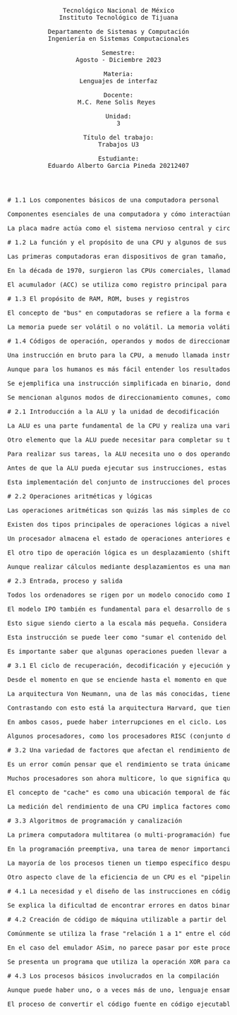 <pre>
<p align=center>

Tecnológico Nacional de México
Instituto Tecnológico de Tijuana

Departamento de Sistemas y Computación
Ingeniería en Sistemas Computacionales

Semestre:
Agosto - Diciembre 2023

Materia:
Lenguajes de interfaz

Docente:
M.C. Rene Solis Reyes 

Unidad:
3

Título del trabajo:
Trabajos U3

Estudiante:
Eduardo Alberto Garcia Pineda 20212407

</p>

# 1.1 Los componentes básicos de una computadora personal

Componentes esenciales de una computadora y cómo interactúan entre sí:

La placa madre actúa como el sistema nervioso central y circulatorio, conectando todos los demás componentes para permitir el flujo de datos. La CPU procesa las entradas de dispositivos como teclado y ratón, con su velocidad medida por un reloj interno. Los núcleos dentro de la CPU ejecutan instrucciones, y la memoria (RAM) almacena datos temporalmente. Para almacenamiento a largo plazo, se utilizan discos duros o unidades de estado sólido. El ROM contiene instrucciones básicas y no se puede cambiar fácilmente, pero retiene su contenido sin energía.

# 1.2 La función y el propósito de una CPU y algunos de sus componentes

Las primeras computadoras eran dispositivos de gran tamaño, como el que ocupaba 1800 pies cuadrados o 167 metros cuadrados. El concepto de una unidad central de procesamiento (CPU) surgió en la década de 1960 con la miniaturización gracias a transistores e circuitos integrados. La CPU realizaba funciones de interpretación de instrucciones y procesamiento de datos, aunque es importante destacar que no pueden pensar, solo ejecutan instrucciones.

En la década de 1970, surgieron las CPUs comerciales, llamadas microprocesadores, como circuitos integrados únicos. La CPU consta de una unidad de control (CU) que envía señales de control a otras partes del sistema, y una unidad aritmética y lógica (ALU) que realiza la mayoría de las instrucciones matemáticas y lógicas. También contiene registros, como el contador de programa (PC), el registro de instrucciones actual (CIR), el registro de dirección de memoria (MAR) y el registro de datos de memoria (MDR).

El acumulador (ACC) se utiliza como registro principal para operaciones. Existen varios tipos de CPU, siendo las de propósito general las más comunes en PC y laptops. Sin embargo, hay CPUs específicas para tareas particulares, como en electrodomésticos, automóviles, dispositivos IoT y procesadores de señales digitales, cada una con sus propios diseños y requisitos. Estas diferencias pueden incluir variaciones en el diseño, cantidad y tipo de registros, e incluso la presencia o ausencia de ciertas partes del procesador según las necesidades específicas de cada aplicación.

# 1.3 El propósito de RAM, ROM, buses y registros

El concepto de "bus" en computadoras se refiere a la forma en que se mueve la información a través de grupos de cables en la placa base. Los buses conectan los distintos componentes de la computadora, similar al sistema nervioso en el cuerpo. En la CPU, existen tres buses principales: el bus de control, el bus de direcciones y el bus de datos. Estos transmiten instrucciones de control, direcciones de memoria y datos entre la CPU, la memoria y los controladores de entrada/salida.

La memoria puede ser volátil o no volátil. La memoria volátil, como la RAM, pierde datos cuando se pierde la alimentación, mientras que la no volátil, como la ROM, retiene su contenido. Se describen registros y se destacan los diferentes tipos de memoria utilizados en computadoras, como la RAM para almacenar programas en ejecución y la ROM para almacenar instrucciones básicas del firmware.

# 1.4 Códigos de operación, operandos y modos de direccionamiento de memoria

Una instrucción en bruto para la CPU, a menudo llamada instrucción de código máquina, consiste en una serie de dígitos binarios. En la informática, todo, desde instrucciones y datos hasta variables de programa, partes de una imagen o indicadores de estado, se representa como señales eléctricas en binario. La lógica de la computadora se basa en el álgebra booleana, que se centra en los principios de verdadero y falso, fácilmente expresados en binario con solo dos valores posibles para cada bit.

Aunque para los humanos es más fácil entender los resultados en decimal, la programación y el diseño de máquinas se volvieron más difíciles con la computación decimal, y rápidamente se eliminaron las computadoras en decimal. Las instrucciones binarias constan de varias partes, siendo la primera parte el código de operación u opcode, que varía según la familia de procesadores y define la operación a realizar. El resto de la instrucción son operandos, que son datos operados por la operación.

Se ejemplifica una instrucción simplificada en binario, donde el primer nibble (4 bits) es el opcode (0110) que podría significar "SUMA", y los siguientes dos nibbles son operandos binarios (1001 y 0010) que representan "Sumar 9 y 2". Se mencionan los modos de direccionamiento, que indican cómo interpretar los operandos. Algunas CPU tienen instrucciones completamente diferentes para cada modo de direccionamiento, mientras que otras utilizan parte del opcode para indicar el modo.

Se mencionan algunos modos de direccionamiento comunes, como el direccionamiento inmediato, que proporciona los datos como operandos, y el direccionamiento directo e indirecto, que proporcionan una ubicación de memoria en el operando. El direccionamiento directo especifica direcciones en los operandos, indicando a la CPU dónde obtener los datos, ya sea de otra ubicación de memoria, un registro de la CPU o un dispositivo externo. El direccionamiento indirecto utiliza operandos que contienen una dirección, que a su vez contiene la dirección de los datos a ser recuperados y utilizados en el programa.

# 2.1 Introducción a la ALU y la unidad de decodificación

La ALU es una parte fundamental de la CPU y realiza una variedad de operaciones, algunas aritméticas como sumar, restar, multiplicar, etc., y otras lógicas como AND, NOT o operaciones de desplazamiento que a menudo operan a nivel de bit. Aunque la ALU es un sistema complejo, se puede representar en un modelo bastante simple. Necesita elementos para llevar a cabo sus operaciones, como el código de operación (opcode) que le informa qué operación realizar y, por lo tanto, qué circuito usar.

Otro elemento que la ALU puede necesitar para completar su tarea es el contenido del registro de estado, algo que no se ha discutido antes. Este registro simple almacena el estado de tareas anteriores, por ejemplo, si la tarea anterior fue una adición y el resultado fue demasiado grande para almacenar, se establecería la bandera de desbordamiento. Si se hizo una comparación entre dos valores, el registro de estado puede establecer una bandera que indique si eran iguales o no.

Para realizar sus tareas, la ALU necesita uno o dos operandos, los datos o direcciones que necesita para llevar a cabo las instrucciones. Dos resultados saldrán de la ALU: el resultado, que generalmente se enviará directamente al acumulador, y una actualización del registro de estado para la siguiente operación. La ALU solo opera con números enteros; los números reales generalmente se envían a la Unidad de Punto Flotante (FPU), que a su vez tiene múltiples ALUs dentro.

Antes de que la ALU pueda ejecutar sus instrucciones, estas deben ser decodificadas, tarea que realiza la unidad de decodificación. La unidad decodificadora divide la instrucción en partes componentes (opcode y operandos) de manera que la ALU pueda realizar las operaciones correctas utilizando la circuitería adecuada. Un decodificador simple tomará un valor binario, los opcodes, y lo separará de manera que el resultado tenga solo un bit "alto", indicando qué circuito usar.

Esta implementación del conjunto de instrucciones del procesador facilita que la ALU utilice la circuitería correspondiente con un solo bit alto.

# 2.2 Operaciones aritméticas y lógicas

Las operaciones aritméticas son quizás las más simples de considerar y generalmente las asociamos con operaciones "matemáticas", como el semisumador que suma dos bits. Estas operaciones son bloques de construcción de circuitos simples que se pueden combinar para formar circuitos más complejos. En este caso, dos circuitos para sumar dos bits cada uno se han combinado para sumar dos bits más un bit de acarreo. Estos, a su vez, pueden combinarse para producir un circuito que sume un byte completo.

Existen dos tipos principales de operaciones lógicas a nivel de bits. El primero está directamente relacionado con las operaciones booleanas que quizás hayas encontrado antes, como AND, OR, NOT, y similares. Estas operaciones tienen diversas funciones, como invertir un binario positivo mediante una operación NOT en cada bit (conocido como complemento a uno). Esto forma parte del proceso de creación de un entero negativo en binario de complemento a dos.

Un procesador almacena el estado de operaciones anteriores en un registro de estado. Por ejemplo, si una suma es demasiado grande para almacenarse, se almacena un indicador de desbordamiento como 1. Un AND se puede utilizar para identificar el valor de un solo bit en el registro de estado, como el indicador de desbordamiento.

El otro tipo de operación lógica es un desplazamiento (shift). Hay varios tipos de desplazamientos; un desplazamiento aritmético conserva el bit más significativo (el de mayor valor de posición). Cada desplazamiento a la derecha es equivalente a dividir (o desplazar a la derecha) por dos. Un desplazamiento aritmético a la izquierda es lo opuesto, equivalente a multiplicar por dos. Un desplazamiento lógico funciona de la misma manera pero no conserva el bit de signo, por lo que es ideal para enteros sin signo.

Aunque realizar cálculos mediante desplazamientos es una manera rápida y simple para la CPU, se debe tener cuidado para no perder precisión ya que los contenidos binarios pueden salirse del registro.

# 2.3 Entrada, proceso y salida

Todos los ordenadores se rigen por un modelo conocido como IPO, o entrada, procesamiento y salida. Toman entrada, a menudo del usuario haciendo clic con el ratón o escribiendo en el teclado. La computadora, ya sea en la unidad de escritorio o dentro de la computadora portátil, procesa estos clics y toques para llevar a cabo las instrucciones del usuario, y luego la salida aparece en la pantalla, en los auriculares, o si eres realmente anticuado, en la impresora. Incluso los microprocesadores en los dispositivos más pequeños siguen el mismo modelo. La entrada puede provenir de un sensor, puede ser el microprocesador más pequeño, y la salida puede ser luces LED, zumbadores o incluso solo algunos datos enviados a un servidor en algún lugar.

El modelo IPO también es fundamental para el desarrollo de software y es un enfoque común en el análisis de sistemas: si un software tiene definidas sus entradas y salidas, y el desarrollador produce los procesos que hacen que las entradas generen las salidas correctas, entonces el sistema está haciendo lo que debe hacer.

Esto sigue siendo cierto a la escala más pequeña. Considera este fragmento de código ensamblador de un procesador conceptual. El código ensamblador es simplemente código máquina: las instrucciones se representan mediante mnemotécnicos en lugar de números binarios para que sea más fácil de leer para los humanos.

Esta instrucción se puede leer como "sumar el contenido del registro AH y el registro BH y almacenar el resultado en el registro BH". Las entradas son los operandos, los registros AH y BH. El proceso es sumar los dos, por lo que se instruye a la ALU a llevar a cabo ese proceso mediante el opcode ADD. Y la salida es, por supuesto, la suma de los contenidos de AH y BH, que en este caso se almacena nuevamente en el registro BH.

Es importante saber que algunas operaciones pueden llevar a cabo una tarea completa, pero algunas tareas pueden requerir múltiples operaciones. La atención a instrucciones simples de ciclo único o instrucciones más complejas, a menudo de varios ciclos, es la principal diferencia entre las arquitecturas de CPU RISC y CISC.

# 3.1 El ciclo de recuperación, decodificación y ejecución y el impacto de las interrupciones

Desde el momento en que se enciende hasta el momento en que se apaga, una computadora sigue el ciclo fetch-decode-execute, o FDE. Lo que sucede dentro de este ciclo depende de la arquitectura de la computadora.

La arquitectura Von Neumann, una de las más conocidas, tiene una única unidad de memoria y una única unidad de control. La computadora sigue un ciclo FDE de tres pasos: fetch (obtención), decode (decodificación) y execute (ejecución). En este modelo, el programa se inicia con el contador de programa (PC) establecido en la dirección de la primera instrucción. Luego, la dirección se envía a través del bus de direcciones, los datos se obtienen del bus de datos y se colocan en el registro de datos de memoria (MDR) y, finalmente, se copian en el registro de instrucciones actual (CIR). Luego sigue la etapa de decodificación, donde el módulo de decodificación dentro de la unidad de control (CU) decodifica la instrucción. En la etapa de ejecución, el opcode y los operandos se envían a las partes relevantes del procesador para su procesamiento.

Contrastando con esto está la arquitectura Harvard, que tiene dos unidades de control comunicándose con dos espacios de memoria separados, uno para instrucciones y otro para datos. Cada unidad de memoria tiene su propio bus de direcciones y bus de datos. Aunque la arquitectura Harvard tiene ventajas de velocidad, la arquitectura Von Neumann, con su memoria compartida, es más flexible y está asociada con las computadoras de propósito general.

En ambos casos, puede haber interrupciones en el ciclo. Los dispositivos hardware o el software pueden requerir atención, lo que lleva a una interrupción. Cuando esto sucede, el procesador almacena los códigos de estado actuales, el contenido de los registros y el valor del contador de programa en una pila y maneja el nuevo proceso que necesita llevarse a cabo. Luego, los valores se copian nuevamente desde la pila y el procesamiento continúa.

Algunos procesadores, como los procesadores RISC (conjunto de instrucciones reducido), tienen un ciclo de cinco etapas, donde la obtención, decodificación y ejecución son similares al ciclo Von Neumann, pero la lectura y escritura de datos desde y hacia la memoria se realizan en fases separadas.

# 3.2 Una variedad de factores que afectan el rendimiento de una CPU

Es un error común pensar que el rendimiento se trata únicamente de velocidad. Se compara el rendimiento de una computadora con el movimiento de autos en una carretera: la velocidad está dictada por la carretera, de la misma manera en que las instrucciones están dictadas por la circuitería por la que pasan. El "clock speed" en computadoras se refiere al número de pulsos que produce un reloj cada segundo (medido en hertzios), lo cual representa la cantidad de ciclos de instrucción que se activan en ese período de tiempo, no la velocidad a la que van las señales en sí mismas.

Muchos procesadores son ahora multicore, lo que significa que tienen múltiples unidades de procesamiento dentro de la CPU. Aunque algunas partes, como la memoria y la mayoría de los buses, son compartidas, la parte "núcleo" de la CPU que hemos discutido anteriormente se duplica, permitiendo el paralelismo, es decir, la ejecución de múltiples procesos al mismo tiempo. La eficacia del paralelismo depende del tipo de aplicación: algunas se benefician mucho de tener múltiples núcleos, mientras que otras no.

El concepto de "cache" es como una ubicación temporal de fácil acceso que agiliza la recuperación de información. La cache en una CPU es una memoria muy rápida que se utiliza para almacenar instrucciones y datos que se utilizan con frecuencia, siendo más rápida que la RAM. La cache se organiza en niveles, siendo el nivel 1 el más rápido y cercano al núcleo de la CPU, y el nivel 3 el más lento pero más grande.

La medición del rendimiento de una CPU implica factores como el número de instrucciones a ejecutar, los ciclos por instrucción, la duración del ciclo de reloj y la frecuencia del reloj. También se puede mejorar la ejecución mediante la descarga de parte del procesamiento a coprocesadores especializados, como la unidad de punto flotante que puede manejar números reales de manera más rápida que la ALU principal.

# 3.3 Algoritmos de programación y canalización

La primera computadora multitarea (o multi-programación) fue la Leo III, construida en 1961. En el caso de Leo III, el primer programa se ejecutaría hasta que necesitara usar un periférico, momento en el cual el siguiente programa se ejecutaría mientras el periférico realizaba su tarea. Esto se considera una forma de programación no preemptiva: no importaba cuán importante fuera una tarea, seguiría ejecutándose hasta que se completara, incluso si surgía una tarea más importante.

En la programación preemptiva, una tarea de menor importancia podría ejecutarse, pero si surgiera una tarea más importante, la ejecución se transferiría a esta última. En los sistemas modernos, la programación preemptiva cambia entre procesos tan rápidamente que parece que muchas cosas están sucediendo simultáneamente, como reproducir música, navegar por la web, escribir notas y escanear virus.

La mayoría de los procesos tienen un tiempo específico después del cual deben devolver la ejecución al sistema operativo, que luego programa la próxima tarea, ya sea según la prioridad (programación basada en prioridad) o simplemente en el orden en que se encuentra (programación round-robin).

Otro aspecto clave de la eficiencia de un CPU es el "pipelining". Un sistema de tuberías intenta comenzar la etapa de búsqueda de la siguiente instrucción cuando la instrucción anterior está pasando a la etapa de decodificación, de modo que todas las partes de la CPU estén en uso constante. Sin embargo, esto puede volverse complicado si las instrucciones toman tiempos diferentes para completarse o si una instrucción posterior intenta actuar sobre los resultados de una instrucción anterior que aún no ha terminado. Hay diversas soluciones para estos problemas, incluida la idea de "vaciar" el procesador de instrucciones antes de comenzar la siguiente, cuando sea apropiado. También se pueden agrupar componentes y utilizar los retrasos dentro de los componentes como memoria para evitar que la instrucción avance demasiado rápido.

# 4.1 La necesidad y el diseño de las instrucciones en código ensamblador

Se explica la dificultad de encontrar errores en datos binarios y cómo Kathleen Booth y David Wheeler intentaron abordar este problema al implementar mnemotécnicos en código ensamblador. Se destaca la importancia de la sintaxis en el código ensamblador, similar a los lenguajes de alto nivel. Se mencionan instrucciones de código ensamblador, explicando el vínculo entre las mnemotécnicas y las operaciones que representan. Se introduce el concepto de direccionamiento en las instrucciones. Se señala que agregar etiquetas facilita el salto a ubicaciones específicas en el código.

# 4.2 Creación de código de máquina utilizable a partir del lenguaje ensamblador

Comúnmente se utiliza la frase "relación 1 a 1" entre el código ensamblador y el código máquina, aunque esto no es completamente preciso. La relación entre el código ensamblador y el código máquina es más estrecha que la de, por ejemplo, Python y el código máquina. El proceso de conversión del código ensamblador al código ejecutable implica el uso de un ensamblador que produce código objeto, el cual aún no es completamente ejecutable. Luego, un enlazador combina todos los archivos objeto en un único archivo ejecutable: el código máquina (.exe en Windows). Para microcontroladores, el código se almacena en ROM o EEPROM, y se utiliza un dispositivo especial para cargar el código en los chips.

En el caso del emulador ASim, no parece pasar por este proceso. ASim es un emulador y no produce código máquina. Puede ejecutarse en cualquier plataforma debido a que funciona a través de JavaScript y Python en un servidor remoto.

Se presenta un programa que utiliza la operación XOR para cambiar el caso de un carácter ASCII. El código lee un carácter desde la consola, lo compara con el número 0 y, si se ha ingresado algo, realiza la operación XOR y muestra el resultado en la consola. La conversión a hexadecimal se explica y se muestra cómo se ejecuta la operación XOR en registros específicos.

# 4.3 Los procesos básicos involucrados en la compilación

Aunque puede haber uno, o a veces más de uno, lenguaje ensamblador para cada familia de procesadores, hay literalmente cientos de lenguajes de nivel superior. Ninguno de estos se ejecutará directamente en una computadora. Algunos, como Prolog o SQL, son declarativos: el programador indica lo que quiere y el software obtiene los datos relevantes. Otros son imperativos: el programador le dice a la computadora qué hacer. Pero incluso estos varían enormemente: muchos, como Python, son interpretados, cada línea de código se interpreta como una o más instrucciones y se ejecuta sobre la marcha. Esta interpretación debe realizarse cada vez que se ejecuta el código. Otros, como C, son compilados, el código fuente completo se convierte en código ejecutable una vez, antes de ejecutarse.

El proceso de convertir el código fuente en código ejecutable varía según el lenguaje y la elección del compilador. En el enfoque más simple, como el utilizado en C, hay cuatro procedimientos principales. El código fuente, junto con los archivos de encabezado, pasa por un preprocesador. Esto produce un archivo intermedio, que se compila en código ensamblador. Un ensamblador convierte esto en código objeto que, junto con archivos de biblioteca, se envía a través de un enlazador para producir código ejecutable. Todo este proceso se conoce comúnmente como compilación. Aunque no todos los compiladores siguen los mismos pasos en el mismo orden, en general, se deben completar tareas como el análisis léxico, la creación de una tabla de símbolos, el análisis sintáctico, la creación de un árbol sintáctico y el análisis semántico antes de generar el código. A lo largo de todo el proceso, los sistemas trabajan arduamente para optimizar el código y hacerlo eficiente para el procesador en lugar de ser eficiente para estilos de codificación de alto nivel.
